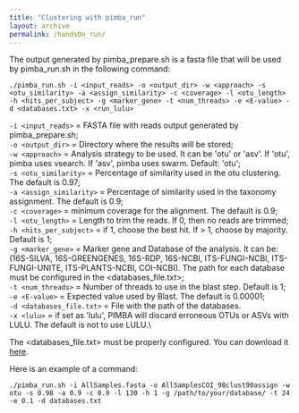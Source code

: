 ```yaml
---
title: "Clustering with pimba_run"
layout: archive
permalink: /handsOn_run/
---  
```


The output generated by pimba_prepare.sh is a fasta file that will be used by pimba_run.sh in the following command:

```console
./pimba_run.sh -i <input_reads> -o <output_dir> -w <approach> -s <otu_similarity> -a <assign_similarity> -c <coverage> -l <otu_length> -h <hits_per_subject> -g <marker_gene> -t <num_threads> -e <E-value> -d <databases.txt> -x <run_lulu>
```

`-i <input_reads>` = FASTA file with reads output generated by pimba_prepare.sh;\
`-o <output_dir>` = Directory where the results will be stored;\
`-w <approach>` = Analysis strategy to be used. It can be 'otu' or 'asv'. If 'otu', pimba uses vsearch. If 'asv', pimba uses swarm. Default: 'otu';\
`-s <otu_similarity>` = Percentage of similarity used in the otu clustering. The default is 0.97;\
`-a <assign_similarity>` = Percentage of similarity used in the taxonomy assignment. The default is 0.9;\
`-c <coverage>` = minimum coverage for the alignment. The default is 0.9;\
`-l <otu_length>` = Length to trim the reads. If 0, then no reads are trimmed;\
`-h <hits_per_subject>` = if 1, choose the best hit. If > 1, choose by majority. Default is 1;\
`-g <marker_gene>` = Marker gene and Database of the analysis. It can be: (16S-SILVA, 16S-GREENGENES, 16S-RDP, 16S-NCBI, ITS-FUNGI-NCBI, ITS-FUNGI-UNITE, ITS-PLANTS-NCBI, COI-NCBI). The path for each database must be configured in the <databases_file.txt>;\
`-t <num_threads>` = Number of threads to use in the blast step. Default is 1;\
`-e <E-value>` = Expected value used by Blast. The default is 0.00001;\
`-d <databases_file.txt>` = File with the path of the databases.\
`-x <lulu>` = if set as 'lulu', PIMBA will discard erroneous OTUs or ASVs with LULU. The default is not to use LULU.\
  
 The <databases_file.txt> must be properly configured. You can download it [here](https://1drv.ms/t/s!Aq5Vg7CO1tohhbwpAGRZue4HU6ObNw?e=Y29Rmj).

Here is an example of a command:

```console
./pimba_run.sh -i AllSamples.fasta -o AllSamplesCOI_98clust90assign -w otu -s 0.98 -a 0.9 -c 0.9 -l 130 -h 1 -g /path/to/your/database/ -t 24 -e 0.1 -d databases.txt
```
 
  
